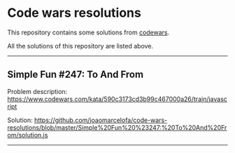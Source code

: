 # Code wars resolutions

This repository contains some solutions from [codewars](codewars.com).

All the solutions of this repository are listed above.

---

## Simple Fun #247: To And From

Problem description: https://www.codewars.com/kata/590c3173cd3b99c467000a26/train/javascript

Solution: https://github.com/joaomarcelofa/code-wars-resolutions/blob/master/Simple%20Fun%20%23247:%20To%20And%20From/solution.js

---